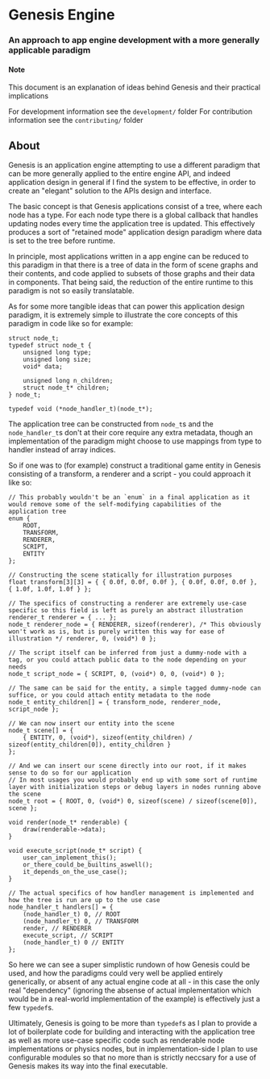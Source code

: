 # Genesis Engine
### An approach to app engine development with a more generally applicable paradigm

#### Note
This document is an explanation of ideas behind Genesis and their practical implications

For development information see the `development/` folder
For contribution information see the `contributing/` folder

## About

Genesis is an application engine attempting to use a different paradigm that can be more generally applied to the entire engine API, and indeed application design in general if I find the system to be effective, in order to create an "elegant" solution to the APIs design and interface.

The basic concept is that Genesis applications consist of a tree, where each node has a type. For each node type there is a global callback that handles updating nodes every time the application tree is updated.
This effectively produces a sort of "retained mode" application design paradigm where data is set to the tree before runtime.

In principle, most applications written in a app engine can be reduced to this paradigm in that there is a tree of data in the form of scene graphs and their contents, and code applied to subsets of those graphs and their data in components. That being said, the reduction of the entire runtime to this paradigm is not so easily translatable.

As for some more tangible ideas that can power this application design paradigm, it is extremely simple to illustrate the core concepts of this paradigm in code like so for example:
```
struct node_t;
typedef struct node_t {
    unsigned long type;
    unsigned long size;
    void* data;
    
    unsigned long n_children;
    struct node_t* children;
} node_t;

typedef void (*node_handler_t)(node_t*);
```
The application tree can be constructed from `node_t`s and the `node_handler_t`s don't at their core require any extra metadata, though an implementation of the paradigm might choose to use mappings from type to handler instead of array indices.

So if one was to (for example) construct a traditional game entity in Genesis consisting of a transform, a renderer and a script - you could approach it like so:
```
// This probably wouldn't be an `enum` in a final application as it would remove some of the self-modifying capabilities of the application tree
enum {
    ROOT,
    TRANSFORM,
    RENDERER,
    SCRIPT,
    ENTITY
};

// Constructing the scene statically for illustration purposes
float transform[3][3] = { { 0.0f, 0.0f, 0.0f }, { 0.0f, 0.0f, 0.0f }, { 1.0f, 1.0f, 1.0f } };

// The specifics of constructing a renderer are extremely use-case specific so this field is left as purely an abstract illustration
renderer_t renderer = { ... };
node_t renderer_node = { RENDERER, sizeof(renderer), /* This obviously won't work as is, but is purely written this way for ease of illustration */ renderer, 0, (void*) 0 };

// The script itself can be inferred from just a dummy-node with a tag, or you could attach public data to the node depending on your needs
node_t script_node = { SCRIPT, 0, (void*) 0, 0, (void*) 0 };

// The same can be said for the entity, a simple tagged dummy-node can suffice, or you could attach entity metadata to the node
node_t entity_children[] = { transform_node, renderer_node, script_node };

// We can now insert our entity into the scene
node_t scene[] = {
    { ENTITY, 0, (void*), sizeof(entity_children) / sizeof(entity_children[0]), entity_children }
};

// And we can insert our scene directly into our root, if it makes sense to do so for our application
// In most usages you would probably end up with some sort of runtime layer with initialization steps or debug layers in nodes running above the scene
node_t root = { ROOT, 0, (void*) 0, sizeof(scene) / sizeof(scene[0]), scene };

void render(node_t* renderable) {
    draw(renderable->data);
}

void execute_script(node_t* script) {
    user_can_implement_this();
    or_there_could_be_builtins_aswell();
    it_depends_on_the_use_case();
}

// The actual specifics of how handler management is implemented and how the tree is run are up to the use case
node_handler_t handlers[] = {
    (node_handler_t) 0, // ROOT
    (node_handler_t) 0, // TRANSFORM
    render, // RENDERER
    execute_script, // SCRIPT
    (node_handler_t) 0 // ENTITY
};
```
So here we can see a super simplistic rundown of how Genesis could be used, and how the paradigms could very well be applied entirely generically, or absent of any actual engine code at all - in this case the only real "dependency" (ignoring the absense of actual implementation which would be in a real-world implementation of the example) is effectively just a few `typedef`s.

Ultimately, Genesis is going to be more than `typedef`s as I plan to provide a lot of boilerplate code for building and interacting with the application tree as well as more use-case specific code such as renderable node implementations or physics nodes, but in implementation-side I plan to use configurable modules so that no more than is strictly neccsary for a use of Genesis makes its way into the final executable.

